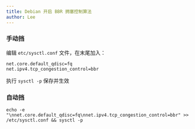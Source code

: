 ```yaml
---
title: Debian 开启 BBR 拥塞控制算法
author: Lee
---
```


### 手动挡

编辑 `etc/sysctl.conf` 文件，在末尾加入：

```text
net.core.default_qdisc=fq
net.ipv4.tcp_congestion_control=bbr
```

执行 `sysctl -p` 保存并生效

### 自动挡

```text
echo -e "\nnet.core.default_qdisc=fq\nnet.ipv4.tcp_congestion_control=bbr" >> /etc/sysctl.conf && sysctl -p
```
